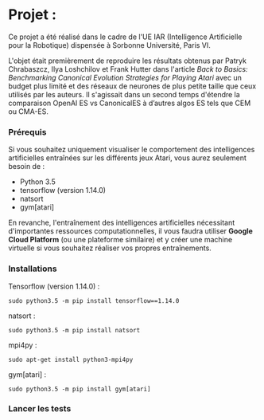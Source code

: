 # Projet : 

Ce projet a été réalisé dans le cadre de l'UE IAR (Intelligence Artificielle pour la Robotique) dispensée à Sorbonne Université, Paris VI.

L'objet était premièrement de reproduire les résultats obtenus par Patryk Chrabaszcz, Ilya Loshchilov et Frank Hutter dans l'article _Back to Basics: Benchmarking Canonical Evolution Strategies for Playing Atari_ avec un budget plus limité et des réseaux de neurones de plus petite taille que ceux utilisés par les auteurs. Il s'agissait dans un second temps d'étendre la comparaison OpenAI ES vs CanonicalES à d’autres algos ES tels que CEM ou CMA-ES.

### Prérequis

Si vous souhaitez uniquement visualiser le comportement des intelligences artificielles entraînées sur les différents jeux Atari, vous aurez seulement besoin de :

- Python 3.5
- tensorflow (version 1.14.0) 
- natsort
- gym[atari]

En revanche, l'entraînement des intelligences artificielles nécessitant d'importantes ressources computationnelles, il vous faudra utiliser **Google Cloud Platform** (ou une plateforme similaire) et y créer une machine virtuelle si vous souhaitez réaliser vos propres entraînements.

### Installations

Tensorflow (version 1.14.0) :
```
sudo python3.5 -m pip install tensorflow==1.14.0
```
natsort :
```
sudo python3.5 -m pip install natsort
```
mpi4py :
```
sudo apt-get install python3-mpi4py
```
gym[atari] :
```
sudo python3.5 -m pip install gym[atari]
```

### Lancer les tests


